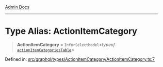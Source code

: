 [Admin Docs](/)

***

# Type Alias: ActionItemCategory

> **ActionItemCategory** = `InferSelectModel`\<*typeof* [`actionItemCategoriesTable`](../../../../../drizzle/tables/actionItemCategories/variables/actionItemCategoriesTable.md)\>

Defined in: [src/graphql/types/ActionItemCategory/ActionItemCategory.ts:7](https://github.com/Sourya07/talawa-api/blob/3df16fa5fb47e8947dc575f048aef648ae9ebcf8/src/graphql/types/ActionItemCategory/ActionItemCategory.ts#L7)
